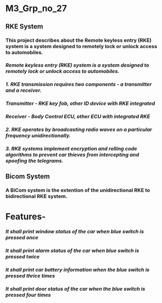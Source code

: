 # M3_Grp_no_27
## RKE System

### **This project describes about the Remote keyless entry (RKE) system is a system designed to remotely lock or unlock access to automobiles.** 

### *Remote keyless entry (RKE) system is a system designed to remotely lock or unlock access to automobiles.* 

### *1.	 RKE transmission requires two components - a transmitter and a receiver.* 
### *Transmitter - RKE key fob, other ID device with RKE integrated* 
### *Receiver - Body Control ECU, other ECU with integrated RKE* 
### *2.	 RKE operates by broadcasting radio waves on a particular frequency unidirectionally.* 
### *3.	RKE systems implement encryption and rolling code algorithms to prevent car thieves from intercepting and spoofing the telegrams.* 


##  Bicom System

### A BiCom system is the extention of the unidirectional RKE to bidirectional RKE system. 

# Features-
### *It shall print window status of the car when blue switch is pressed once*
### *It shall print alarm status of the car when blue switch is pressed twice*
### *It shall print car battery information when the blue switch is pressed thrice times*
### *It shall print door status of the car when the blue switch is pressed four times*
